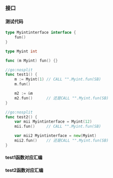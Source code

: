 ### 接口

<link rel="stylesheet" type="text/css" href="../images/jquery.dialog.css">
<script type=text/javascript src="../images/jquery.dialog-code.js"></script>

#### 测试代码
```go
type Myintinterface interface {
	fun()
}

type Myint int

func (m Myint) fun() {}

//go:nosplit
func test1() {
	m := Myint(1) // CALL "".Myint.fun(SB)
	m.fun()

	m2 := &m
	m2.fun()      // 还是CALL "".Myint.fun(SB)
}

//go:nosplit
func test2() {
	var mii Myintinterface = Myint(12)
	mii.fun()     // CALL "".Myint.fun(SB)

	var mii2 Myintinterface = new(Myint)
	mii2.fun()    // 还是CALL "".Myint.fun(SB)
}
```

####  test1函数对应汇编

<div class="DialogCode" data-code="demo/interface_test1"></div>

####  test2函数对应汇编

<div class="DialogCode" data-code="demo/interface_test2"></div>